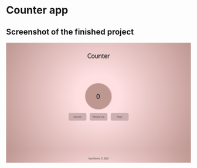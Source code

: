 # Counter app

## Screenshot of the finished project

![Alt text](/public/screenshot1.png?raw=true "Optional Title")
